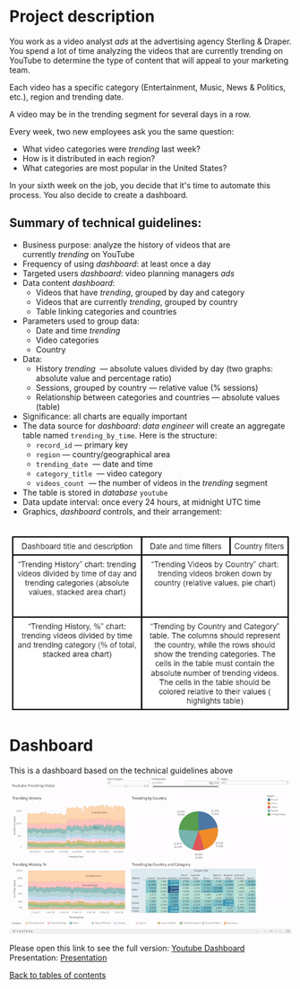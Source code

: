 # Project description
You work as a video analyst *ads* at the advertising agency Sterling & Draper. You spend a lot of time analyzing the videos that are currently trending on YouTube to determine the type of content that will appeal to your marketing team.

Each video has a specific category (Entertainment, Music, News & Politics, etc.), region and trending date.

A video may be in the trending segment for several days in a row.

Every week, two new employees ask you the same question:

- What video categories were *trending* last week?
- How is it distributed in each region?
- What categories are most popular in the United States?

In your sixth week on the job, you decide that it's time to automate this process. You also decide to create a dashboard.

## Summary of technical guidelines:

- Business purpose: analyze the history of videos that are currently *trending* on YouTube
- Frequency of using *dashboard*: at least once a day
- Targeted users *dashboard*: video planning managers *ads*
- Data content *dashboard*:
     - Videos that have *trending*, grouped by day and category
     - Videos that are currently *trending*, grouped by country
     - Table linking categories and countries
- Parameters used to group data:
     - Date and time *trending*
     - Video categories
     - Country
- Data:
     - History *trending*  — absolute values divided by day (two graphs: absolute value and percentage ratio)
     - Sessions, grouped by country — relative value (% sessions)
     - Relationship between categories and countries — absolute values (table)
- Significance: all charts are equally important
- The data source for *dashboard*: *data engineer* will create an aggregate table named `trending_by_time`. Here is the structure:
     - `record_id` — primary key
     - `region` — country/geographical area
     - `trending_date`  — date and time
     - `category_title`  — video category
     - `videos_count`  — the number of videos in the *trending* segment
- The table is stored in *database* `youtube`
- Data update interval: once every 24 hours, at midnight UTC time
- Graphics, *dashboard* controls, and their arrangement:

&ensp;&thinsp;&ensp;&thinsp;&ensp; ![EN_Description](https://github.com/yusufsp7/Data_Analysis_Projects/blob/Project_11_EN/source_files/EN_Description.png)

# Dashboard
This is a dashboard based on the technical guidelines above
![Gif](https://github.com/yusufsp7/Data_Analysis_Projects/blob/Project_11_EN/source_files/Tableau%20Public%20-%20Youtube%20Trending.gif)

Please open this link to see the full version: [Youtube Dashboard](https://public.tableau.com/views/YoutubeTrending_16798306360250/Dashboard1?:language=en-GB&publish=yes&:display_count=n&:origin=viz_share_link)\
Presentation: [Presentation](https://drive.google.com/file/d/1__B1Fu2OKJg0wqmp0Msr7WTlXktX7uew/view?usp=sharing)

[Back to tables of contents](https://github.com/yusufsp7/Data_Analysis_Projects/tree/Tables_of_Contents)
